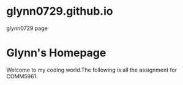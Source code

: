 # glynn0729.github.io
glynn0729 page
<!DOCTYPE html>
<head>
    <tittle></tittle>
</head>
<body>
    <h1>Glynn's Homepage</h1>
    <p>Welcome to my coding world.The following is all the assignment for COMM5961.</p>
</body>
</html>
